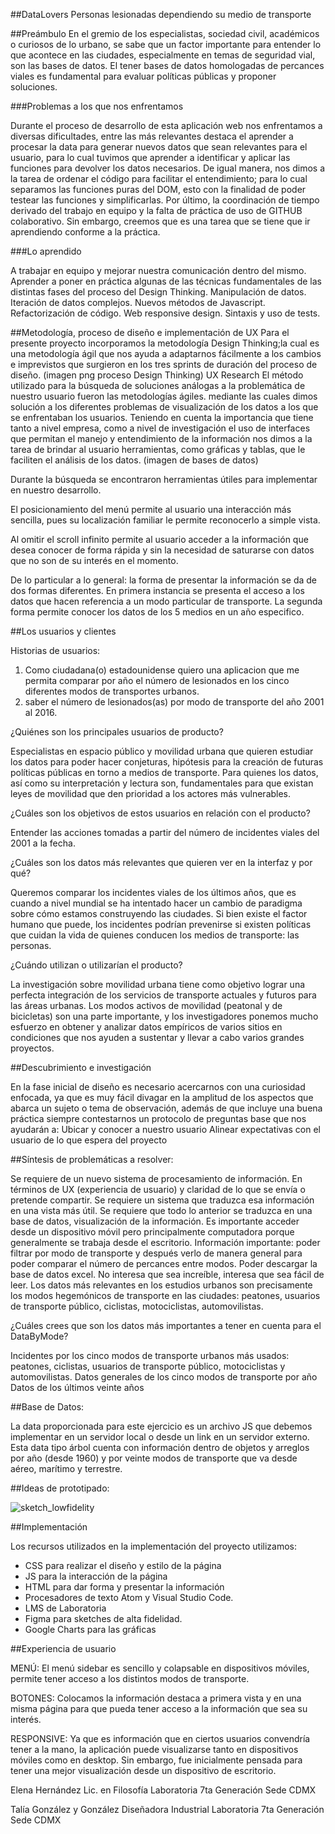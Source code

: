 ##DataLovers Personas lesionadas dependiendo su medio de transporte

##Preámbulo
En el gremio de los especialistas, sociedad civil, académicos o curiosos de lo urbano, se sabe que un factor importante para entender lo que acontece en las ciudades, especialmente en temas de seguridad vial, son las bases de datos.
El tener bases de datos homologadas de percances viales es fundamental para evaluar políticas públicas y proponer soluciones.

###Problemas a los que nos enfrentamos

Durante el proceso de desarrollo de esta aplicación web nos enfrentamos a diversas dificultades, entre las más relevantes destaca el aprender a procesar la data para generar nuevos datos que sean relevantes para el usuario, para lo cual tuvimos que aprender a identificar y aplicar las funciones para devolver los datos necesarios.
De igual manera, nos dimos a la tarea de ordenar el código para facilitar el entendimiento; para lo cual separamos las funciones puras del DOM, esto con la finalidad de poder testear las funciones y simplificarlas.
Por último, la coordinación de tiempo derivado del trabajo en equipo y la falta de práctica de uso de GITHUB colaborativo. Sin embargo, creemos que es una tarea que se tiene que ir aprendiendo conforme a la práctica.

###Lo aprendido

A trabajar en equipo y mejorar nuestra comunicación dentro del mismo.
Aprender a poner en práctica algunas de las técnicas fundamentales de las distintas fases del proceso del Design Thinking.
Manipulación de datos.
Iteración de datos complejos.
Nuevos métodos de Javascript.
Refactorización de código.
Web responsive design.
Sintaxis y uso de tests.

##Metodología, proceso de diseño e implementación de UX
Para el presente proyecto incorporamos la metodología Design Thinking;la cual es una metodología ágil que nos ayuda a adaptarnos fácilmente a los cambios e imprevistos que surgieron en los tres sprints de duración del proceso de diseño.
(imagen png proceso Design Thinking)
UX Research
El método utilizado para la búsqueda de soluciones análogas a la problemática de nuestro usuario fueron las metodologías ágiles. mediante las cuales dimos solución a los diferentes problemas de visualización de los datos a los que se enfrentaban los usuarios.
Teniendo en cuenta la importancia que tiene tanto a nivel empresa, como a nivel de investigación el uso de interfaces que permitan el manejo y entendimiento de la información nos dimos a la tarea de brindar al usuario herramientas, como gráficas y tablas, que le faciliten el análisis de los datos.
(imagen de bases de datos)

Durante la búsqueda se encontraron herramientas útiles para implementar en nuestro desarrollo.

El posicionamiento del menú permite al usuario una interacción más sencilla, pues su localización familiar le permite reconocerlo a simple vista.

Al omitir el scroll infinito permite al usuario acceder a la información que desea conocer de forma rápida y sin la necesidad de saturarse con datos que no son de su interés en el momento.

De lo particular a lo general: la forma de presentar la información se da de dos formas diferentes. En primera instancia se presenta el acceso a los datos que hacen referencia a un modo particular de transporte. La segunda forma permite conocer los datos de los 5 medios en un año especifico.

##Los usuarios y clientes

Historias de usuarios:

1.  Como ciudadana(o) estadounidense quiero una aplicacion que me permita comparar por año el número de lesionados en los cinco diferentes modos de transportes urbanos.
2. saber el número de lesionados(as) por modo de transporte del año 2001 al 2016.


¿Quiénes son los principales usuarios de producto?

Especialistas en espacio público y movilidad urbana que quieren estudiar los datos para poder hacer conjeturas, hipótesis para la creación de futuras políticas públicas en torno a medios de transporte.  Para quienes los datos, así como su interpretación y lectura son, fundamentales para que existan leyes de movilidad que den prioridad a los actores más vulnerables.

¿Cuáles son los objetivos de estos usuarios en relación con el producto?

Entender las acciones tomadas a partir del número de incidentes viales del 2001 a la fecha.

¿Cuáles son los datos más relevantes que quieren ver en la interfaz y por qué?

Queremos comparar los incidentes viales de los últimos años, que es cuando a nivel mundial se ha intentado hacer un cambio de paradigma sobre cómo estamos construyendo las ciudades. Si bien existe el factor humano que puede, los incidentes podrían prevenirse si existen políticas que cuidan la vida de quienes conducen los medios de transporte: las personas.

¿Cuándo utilizan o utilizarían el producto?

La investigación sobre movilidad urbana tiene como objetivo lograr una perfecta integración de los servicios de transporte actuales y futuros para las áreas urbanas. Los modos activos de movilidad (peatonal y de bicicletas) son una parte importante, y los investigadores ponemos mucho esfuerzo en obtener y analizar datos empíricos de varios sitios en condiciones que nos ayuden a sustentar y llevar a cabo varios grandes proyectos.

##Descubrimiento e investigación

En la fase inicial de diseño es necesario acercarnos con una curiosidad enfocada, ya que es muy fácil divagar en la amplitud de los aspectos que abarca un sujeto o tema de observación, además de que incluye una buena práctica siempre contestarnos un protocolo de preguntas base que nos ayudarán a:
Ubicar y conocer a nuestro usuario
Alinear expectativas con el usuario de lo que espera del proyecto

##Síntesis de problemáticas a resolver:

Se requiere de un nuevo sistema de procesamiento de información. En términos de UX (experiencia de usuario) y claridad de lo que se envía o pretende compartir.
Se requiere un sistema que traduzca esa información en una vista más útil.
Se requiere que todo lo anterior se traduzca en una base de datos, visualización de la información.
Es importante acceder desde un dispositivo móvil pero principalmente computadora porque generalmente se trabaja desde el escritorio.
Información importante: poder filtrar por modo de transporte y después verlo de manera general para poder comparar el número de percances entre modos.
Poder descargar la base de datos excel.
No interesa que sea increíble, interesa que sea fácil de leer.
Los datos más relevantes en los estudios urbanos son precisamente los modos hegemónicos de transporte en las ciudades: peatones, usuarios de transporte público, ciclistas, motociclistas, automovilistas.

¿Cuáles crees que son los datos más importantes a tener en cuenta para el DataByMode?

Incidentes por los cinco modos de transporte urbanos más usados: peatones, ciclistas, usuarios de transporte público, motociclistas y automovilistas.
Datos generales de los cinco modos de transporte por año
Datos de los últimos veinte años

##Base de Datos:

La data proporcionada para este ejercicio es un archivo JS que debemos implementar en un servidor local o desde un link en un servidor externo. Esta data tipo árbol cuenta con información dentro de objetos y arreglos por año (desde 1960) y por veinte modos de transporte que va desde aéreo, marítimo y terrestre.

##Ideas de prototipado:

![sketch_lowfidelity](https://raw.githubusercontent.com/UnaTal/cdmx-2019-01-bc-core-data-lovers/ramaTalia/src/images/sketch_lowfidelity)

##Implementación

Los recursos utilizados en la implementación del proyecto utilizamos:

- CSS para realizar el diseño y estilo de la página
- JS para la interacción  de la página
- HTML para dar forma y presentar la información
- Procesadores de texto Atom y Visual Studio Code.
- LMS de Laboratoria
- Figma para sketches de alta fidelidad.
- Google Charts para las gráficas

##Experiencia de usuario

MENÚ: El menú sidebar es sencillo y colapsable en dispositivos móviles, permite tener acceso a los distintos modos de transporte.

BOTONES: Colocamos la información destaca a primera vista y en una misma página para que pueda tener acceso a la información que sea su interés.

RESPONSIVE: Ya que es información que en ciertos usuarios convendría tener a la mano, la aplicación puede visualizarse tanto en dispositivos móviles como en desktop. Sin embargo, fue inicialmente pensada para tener una mejor visualización desde un dispositivo de escritorio.

Elena Hernández
Lic. en Filosofía  Laboratoria 7ta Generación Sede CDMX

Talía González y González
Diseñadora Industrial Laboratoria 7ta Generación Sede CDMX

